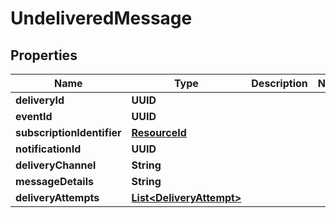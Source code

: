 

# UndeliveredMessage


## Properties

Name | Type | Description | Notes
------------ | ------------- | ------------- | -------------
**deliveryId** | **UUID** |  | 
**eventId** | **UUID** |  | 
**subscriptionIdentifier** | [**ResourceId**](ResourceId.md) |  | 
**notificationId** | **UUID** |  | 
**deliveryChannel** | **String** |  | 
**messageDetails** | **String** |  | 
**deliveryAttempts** | [**List&lt;DeliveryAttempt&gt;**](DeliveryAttempt.md) |  | 



